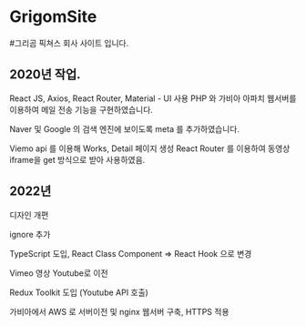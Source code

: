 # GrigomSite
#그리곰 픽쳐스 회사 사이트 입니다.

## 2020년 작업.

React JS, Axios, React Router, Material - UI 사용
PHP 와 가비아 아파치 웹서버를 이용하여 메일 전송 기능을 구현하였습니다.

Naver 및 Google 의 검색 엔진에 보이도록 meta 를 추가하였습니다.

Viemo api 를 이용해 Works, Detail 페이지 생성
React Router 를 이용하여 동영상 iframe을 get 방식으로 받아 사용하였음.

## 2022년

디자인 개편

ignore 추가 

TypeScript 도입, React Class Component => React Hook 으로 변경

Vimeo 영상 Youtube로 이전

Redux Toolkit 도입 (Youtube API 호출)

가비아에서 AWS 로 서버이전 및 nginx 웹서버 구축, HTTPS 적용


